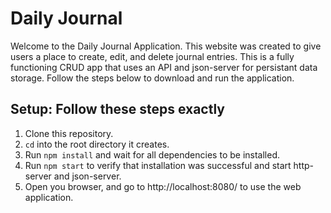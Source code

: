 # Daily Journal 
Welcome to the Daily Journal Application. This website was created to give users a place to create, edit, and delete journal entries. This is a fully functioning CRUD app that uses an API and json-server for persistant data storage. Follow the steps below to download and run the application. 
## Setup: Follow these steps exactly
1. Clone this repository.
1. `cd` into the root directory it creates.
1. Run `npm install` and wait for all dependencies to be installed.
1. Run `npm start` to verify that installation was successful and start http-server and json-server.
1. Open you browser, and go to http://localhost:8080/ to use the web application.
